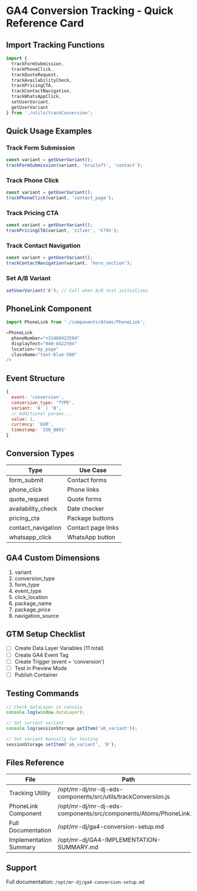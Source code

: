 # GA4 Conversion Tracking - Quick Reference Card

## Import Tracking Functions

```javascript
import {
  trackFormSubmission,
  trackPhoneClick,
  trackQuoteRequest,
  trackAvailabilityCheck,
  trackPricingCTA,
  trackContactNavigation,
  trackWhatsAppClick,
  setUserVariant,
  getUserVariant
} from './utils/trackConversion';
```

## Quick Usage Examples

### Track Form Submission
```javascript
const variant = getUserVariant();
trackFormSubmission(variant, 'bruiloft', 'contact');
```

### Track Phone Click
```javascript
const variant = getUserVariant();
trackPhoneClick(variant, 'contact_page');
```

### Track Pricing CTA
```javascript
const variant = getUserVariant();
trackPricingCTA(variant, 'zilver', '€795');
```

### Track Contact Navigation
```javascript
const variant = getUserVariant();
trackContactNavigation(variant, 'hero_section');
```

### Set A/B Variant
```javascript
setUserVariant('B'); // Call when A/B test initializes
```

## PhoneLink Component

```javascript
import PhoneLink from './components/Atoms/PhoneLink';

<PhoneLink
  phoneNumber="+31408422594"
  displayText="040-8422594"
  location="my_page"
  className="text-blue-500"
/>
```

## Event Structure

```javascript
{
  event: 'conversion',
  conversion_type: 'TYPE',
  variant: 'A' | 'B',
  // Additional params...
  value: 1,
  currency: 'EUR',
  timestamp: 'ISO_8601'
}
```

## Conversion Types

| Type | Use Case |
|------|----------|
| form_submit | Contact forms |
| phone_click | Phone links |
| quote_request | Quote forms |
| availability_check | Date checker |
| pricing_cta | Package buttons |
| contact_navigation | Contact page links |
| whatsapp_click | WhatsApp button |

## GA4 Custom Dimensions

1. variant
2. conversion_type
3. form_type
4. event_type
5. click_location
6. package_name
7. package_price
8. navigation_source

## GTM Setup Checklist

- [ ] Create Data Layer Variables (11 total)
- [ ] Create GA4 Event Tag
- [ ] Create Trigger (event = 'conversion')
- [ ] Test in Preview Mode
- [ ] Publish Container

## Testing Commands

```javascript
// Check dataLayer in console
console.log(window.dataLayer);

// Get current variant
console.log(sessionStorage.getItem('ab_variant'));

// Set variant manually for testing
sessionStorage.setItem('ab_variant', 'B');
```

## Files Reference

| File | Path |
|------|------|
| Tracking Utility | /opt/mr-dj/mr-dj-eds-components/src/utils/trackConversion.js |
| PhoneLink Component | /opt/mr-dj/mr-dj-eds-components/src/components/Atoms/PhoneLink.jsx |
| Full Documentation | /opt/mr-dj/ga4-conversion-setup.md |
| Implementation Summary | /opt/mr-dj/GA4-IMPLEMENTATION-SUMMARY.md |

## Support

Full documentation: `/opt/mr-dj/ga4-conversion-setup.md`
